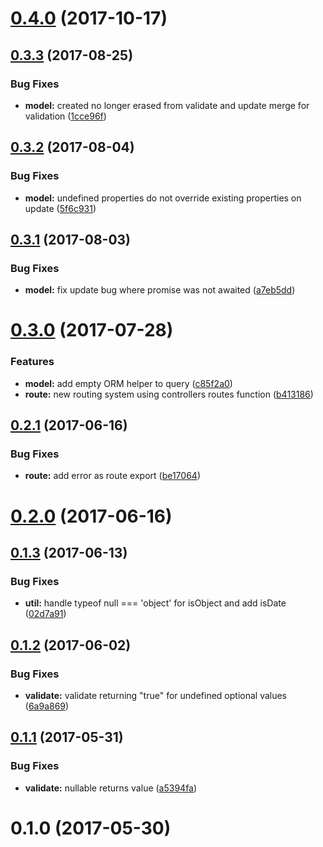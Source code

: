 <a name="0.4.0"></a>
# [0.4.0](https://github.com/Beg-in/server/compare/0.3.3...0.4.0) (2017-10-17)



<a name="0.3.3"></a>
## [0.3.3](https://github.com/Beg-in/server/compare/0.3.2...0.3.3) (2017-08-25)


### Bug Fixes

* **model:** created no longer erased from validate and update merge for validation ([1cce96f](https://github.com/Beg-in/server/commit/1cce96f))



<a name="0.3.2"></a>
## [0.3.2](https://github.com/Beg-in/server/compare/0.3.1...0.3.2) (2017-08-04)


### Bug Fixes

* **model:** undefined properties do not override existing properties on update ([5f6c931](https://github.com/Beg-in/server/commit/5f6c931))



<a name="0.3.1"></a>
## [0.3.1](https://github.com/Beg-in/server/compare/0.3.0...0.3.1) (2017-08-03)


### Bug Fixes

* **model:** fix update bug where promise was not awaited ([a7eb5dd](https://github.com/Beg-in/server/commit/a7eb5dd))



<a name="0.3.0"></a>
# [0.3.0](https://github.com/Beg-in/server/compare/0.2.2...0.3.0) (2017-07-28)


### Features

* **model:** add empty ORM helper to query ([c85f2a0](https://github.com/Beg-in/server/commit/c85f2a0))
* **route:** new routing system using controllers routes function ([b413186](https://github.com/Beg-in/server/commit/b413186))



<a name="0.2.1"></a>
## [0.2.1](https://github.com/Beg-in/server/compare/0.2.0...0.2.1) (2017-06-16)


### Bug Fixes

* **route:** add error as route export ([be17064](https://github.com/Beg-in/server/commit/be17064))



<a name="0.2.0"></a>
# [0.2.0](https://github.com/Beg-in/server/compare/0.1.3...0.2.0) (2017-06-16)



<a name="0.1.3"></a>
## [0.1.3](https://github.com/Beg-in/server/compare/0.1.2...0.1.3) (2017-06-13)


### Bug Fixes

* **util:** handle typeof null === 'object' for isObject and add isDate ([02d7a91](https://github.com/Beg-in/server/commit/02d7a91))



<a name="0.1.2"></a>
## [0.1.2](https://github.com/Beg-in/server/compare/0.1.1...0.1.2) (2017-06-02)


### Bug Fixes

* **validate:** validate returning "true" for undefined optional values ([6a9a869](https://github.com/Beg-in/server/commit/6a9a869))



<a name="0.1.1"></a>
## [0.1.1](https://github.com/Beg-in/server/compare/0.1.0...0.1.1) (2017-05-31)


### Bug Fixes

* **validate:** nullable returns value ([a5394fa](https://github.com/Beg-in/server/commit/a5394fa))



<a name="0.1.0"></a>
# 0.1.0 (2017-05-30)



